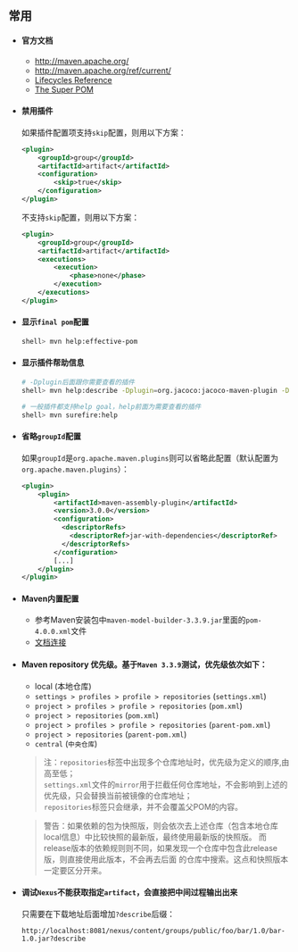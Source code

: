 ## 常用

* #### 官方文档

    * <http://maven.apache.org/>
    * <http://maven.apache.org/ref/current/>
    * [Lifecycles Reference](http://maven.apache.org/ref/current/maven-core/lifecycles.html)
    * [The Super POM](http://maven.apache.org/pom.html)

* #### 禁用插件
    如果插件配置项支持`skip`配置，则用以下方案：
    
    ```xml
    <plugin>
        <groupId>group</groupId>
        <artifactId>artifact</artifactId>
        <configuration>
            <skip>true</skip>
        </configuration>
    </plugin>
    ```
    
    不支持`skip`配置，则用以下方案：
    
    ```xml
    <plugin>
        <groupId>group</groupId>
        <artifactId>artifact</artifactId>
        <executions>
            <execution>
                <phase>none</phase>
            </execution>
        </executions>
    </plugin>
    ```

* #### 显示`final pom`配置

    ```bash
    shell> mvn help:effective-pom
    ```
* #### 显示插件帮助信息

    ```bash
    # -Dplugin后面跟你需要查看的插件
    shell> mvn help:describe -Dplugin=org.jacoco:jacoco-maven-plugin -Ddetail
    ```
    
    ```bash
    # 一般插件都支持help goal，help前面为需要查看的插件
    shell> mvn surefire:help
    ```
* #### 省略`groupId`配置

    如果`groupId`是`org.apache.maven.plugins`则可以省略此配置（默认配置为`org.apache.maven.plugins`）：
    ```xml
    <plugin>
        <plugin>
            <artifactId>maven-assembly-plugin</artifactId>
            <version>3.0.0</version>
            <configuration>
              <descriptorRefs>
                <descriptorRef>jar-with-dependencies</descriptorRef>
              </descriptorRefs>
            </configuration>
            [...]
        </plugin>
    </plugin>
    ```
* #### Maven内置配置
    
    * 参考Maven安装包中`maven-model-builder-3.3.9.jar`里面的`pom-4.0.0.xml`文件
    * [文档连接](http://maven.apache.org/components/ref/3-LATEST/maven-model-builder/)

* #### Maven repository 优先级。基于`Maven 3.3.9`测试，优先级依次如下：
    
    * local (本地仓库)
    * `settings > profiles > profile > repositories` (`settings.xml`)
    * `project > profiles > profile > repositories` (`pom.xml`)
    * `project > repositories` (`pom.xml`)
    * `project > profiles > profile > repositories` (`parent-pom.xml`)
    * `project > repositories` (`parent-pom.xml`)
    * `central` (`中央仓库`)
    
    > 注：`repositories`标签中出现多个仓库地址时，优先级为定义的顺序,由高至低；  
      `settings.xml`文件的`mirror`用于拦截任何仓库地址，不会影响到上述的优先级，只会替换当前被镜像的仓库地址；  
      `repositories`标签只会继承，并不会覆盖父POM的内容。
      
    > 警告：如果依赖的包为快照版，则会依次去上述仓库（包含本地仓库local信息）中比较快照的最新版，最终使用最新版的快照版。
        而release版本的依赖规则则不同，如果发现一个仓库中包含此release版，则直接使用此版本，不会再去后面
        的仓库中搜索。这点和快照版本一定要区分开来。

* #### 调试`Nexus`不能获取指定`artifact`，会直接把中间过程输出出来

    只需要在下载地址后面增加`?describe`后缀：
    ```
    http://localhost:8081/nexus/content/groups/public/foo/bar/1.0/bar-1.0.jar?describe
    ```




